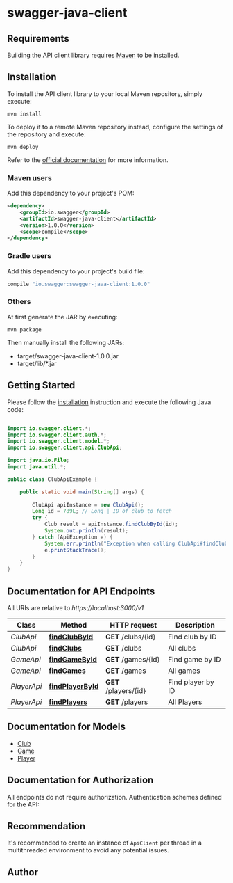 # swagger-java-client

## Requirements

Building the API client library requires [Maven](https://maven.apache.org/) to be installed.

## Installation

To install the API client library to your local Maven repository, simply execute:

```shell
mvn install
```

To deploy it to a remote Maven repository instead, configure the settings of the repository and execute:

```shell
mvn deploy
```

Refer to the [official documentation](https://maven.apache.org/plugins/maven-deploy-plugin/usage.html) for more information.

### Maven users

Add this dependency to your project's POM:

```xml
<dependency>
    <groupId>io.swagger</groupId>
    <artifactId>swagger-java-client</artifactId>
    <version>1.0.0</version>
    <scope>compile</scope>
</dependency>
```

### Gradle users

Add this dependency to your project's build file:

```groovy
compile "io.swagger:swagger-java-client:1.0.0"
```

### Others

At first generate the JAR by executing:

    mvn package

Then manually install the following JARs:

* target/swagger-java-client-1.0.0.jar
* target/lib/*.jar

## Getting Started

Please follow the [installation](#installation) instruction and execute the following Java code:

```java

import io.swagger.client.*;
import io.swagger.client.auth.*;
import io.swagger.client.model.*;
import io.swagger.client.api.ClubApi;

import java.io.File;
import java.util.*;

public class ClubApiExample {

    public static void main(String[] args) {
        
        ClubApi apiInstance = new ClubApi();
        Long id = 789L; // Long | ID of club to fetch
        try {
            Club result = apiInstance.findClubById(id);
            System.out.println(result);
        } catch (ApiException e) {
            System.err.println("Exception when calling ClubApi#findClubById");
            e.printStackTrace();
        }
    }
}

```

## Documentation for API Endpoints

All URIs are relative to *https://localhost:3000/v1*

Class | Method | HTTP request | Description
------------ | ------------- | ------------- | -------------
*ClubApi* | [**findClubById**](docs/ClubApi.md#findClubById) | **GET** /clubs/{id} | Find club by ID
*ClubApi* | [**findClubs**](docs/ClubApi.md#findClubs) | **GET** /clubs | All clubs
*GameApi* | [**findGameById**](docs/GameApi.md#findGameById) | **GET** /games/{id} | Find game by ID
*GameApi* | [**findGames**](docs/GameApi.md#findGames) | **GET** /games | All games
*PlayerApi* | [**findPlayerById**](docs/PlayerApi.md#findPlayerById) | **GET** /players/{id} | Find player by ID
*PlayerApi* | [**findPlayers**](docs/PlayerApi.md#findPlayers) | **GET** /players | All Players


## Documentation for Models

 - [Club](docs/Club.md)
 - [Game](docs/Game.md)
 - [Player](docs/Player.md)


## Documentation for Authorization

All endpoints do not require authorization.
Authentication schemes defined for the API:

## Recommendation

It's recommended to create an instance of `ApiClient` per thread in a multithreaded environment to avoid any potential issues.

## Author




